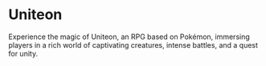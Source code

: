 # Uniteon
Experience the magic of Uniteon, an RPG based on Pokémon, immersing players in a rich world of captivating creatures, intense battles, and a quest for unity.